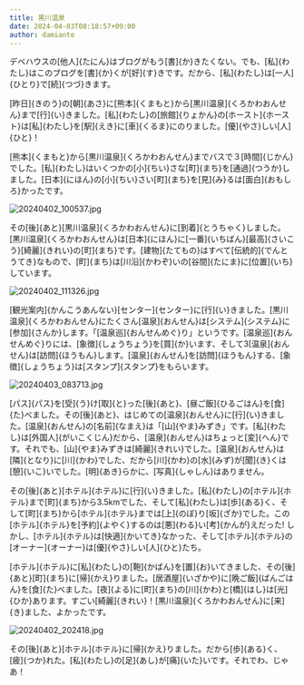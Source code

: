 ```yaml
---
title: 黒川温泉
date: 2024-04-03T08:18:57+09:00
author: damiante
---
```

デベハウスの[他人]{たにん}はブログがもう[書]{か}きたくない。でも、[私]{わたし}はこのブログを[書]{か}くが[好]{す}きです。だから、[私]{わたし}は[一人]{ひとり}で[続]{つづ}きます。

[昨日]{きのう}の[朝]{あさ}に[熊本]{くまもと}から[黒川温泉]{くろかわおんせん}まで[行]{い}きました。[私]{わたし}の[旅館]{りょかん}の[ホースト]{ホースト}は[私]{わたし}を[駅]{えき}に[車]{くるま}にのりました。[優]{やさ}しい[人]{ひと}！

[熊本]{くまもと}から[黒川温泉]{くろかわおんせん}までバスで３[時間]{じかん}でした。[私]{わたし}はいくつかの[小]{ちい}さな[町]{まち}を[通過]{つうか}しました。[日本]{にほん}の[小]{ちい}さい[町]{まち}を[見]{み}るは[面白]{おもしろ}かったです。

![20240402_100537.jpg](https://github.com/devhou-se/www-jp/assets/12438044/a8c1661d-6a29-4aeb-93f4-8e49b037c465)

その[後]{あと}[黒川温泉]{くろかわおんせん}に[到着]{とうちゃく}しました。[黒川温泉]{くろかわおんせん}は[日本]{にほん}に[一番]{いちばん}[最高]{さいこう}[綺麗]{きれい}の[町]{まち}です。[建物]{たてもの}はすべて[伝統的]{でんとうてき}なもので、[町]{まち}は[川沿]{かわぞ}いの[谷間]{たにま}に[位置]{いち}しています。

![20240402_111326.jpg](https://github.com/devhou-se/www-jp/assets/12438044/a9db69ec-92c2-4df5-b9b7-4f6f6c5b569f)

[観光案内]{かんこうあんない}[センター]{センター}に[行]{い}きました。[黒川温泉]{くろかわおんせん}にたくさん[温泉]{おんせん}は[システム]{システム}に[参加]{さんか}します。「[温泉巡]{おんせんめぐ}り」というです。[温泉巡]{おんせんめぐ}りには、[象徴]{しょうちょう}を[買]{か}います、そして3[温泉]{おんせん}は[訪問]{ほうもん}します。[温泉]{おんせん}を[訪問]{ほうもん}する、[象徴]{しょうちょう}は[スタンプ]{スタンプ}をもらいます。

![20240403_083713.jpg](https://github.com/devhou-se/www-jp/assets/12438044/67e3d2df-8b76-42aa-8158-0bcf850b6487)

[パス]{パス}を[受]{う}け[取]{と}った[後]{あと}、[昼ご飯]{ひるごはん}を[食]{た}べました。その[後]{あと}、はじめての[温泉]{おんせん}に[行]{い}きました。[温泉]{おんせん}の[名前]{なまえ}は「[山]{やま}みずき」です。[私]{わたし}は[外国人]{がいこくじん}だから、[温泉]{おんせん}はちょっと[変]{へん}です。それでも、[山]{やま}みずきは[綺麗]{きれい}でした。[温泉]{おんせん}は[隣]{となり}に[川]{かわ}でした、だから[川]{かわ}の[水]{みず}が[聞]{き}くは[憩]{いこ}いでした。[明]{あき}らかに、[写真]{しゃしん}はありません。

その[後]{あと}[ホテル]{ホテル}に[行]{い}きました。[私]{わたし}の[ホテル]{ホテル}まで[町]{まち}から3.5kmでした、そして[私]{わたし}は[歩]{ある}く、そして[町]{まち}から[ホテル]{ホテル}までは[上]{のぼ}り[坂]{ざか}でした。この[ホテル]{ホテル}を[予約]{よやく}するのは[悪]{わる}い[考]{かんが}えだった! しかし、[ホテル]{ホテル}は[快適]{かいてき}なかった、そして[ホテル]{ホテル}の[オーナー]{オーナー}は[優]{やさ}しい[人]{ひと}たち。

[ホテル]{ホテル}に[私]{わたし}の[鞄]{かばん}を[置]{お}いてきました、その[後]{あと}[町]{まち}に[帰]{かえ}りました。[居酒屋]{いざかや}に[晩ご飯]{ばんごはん}を[食]{た}べました。[夜]{よる}に[町]{まち}の[川]{かわ}と[橋]{はし}は[光]{ひか}あります。すごい[綺麗]{きれい}！[黒川温泉]{くろかわおんせん}に[来]{き}ました、よかったです。

![20240402_202418.jpg](https://github.com/devhou-se/www-jp/assets/12438044/0651e751-43e7-4c42-acd6-e5a5f620622a)

その[後]{あと}[ホテル]{ホテル}に[帰]{かえ}りました。だから[歩]{ある}く、[疲]{つか}れた。[私]{わたし}の[足]{あし}が[痛]{いた}いです。それでわ、じゃあ！